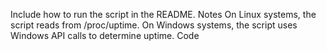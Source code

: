 Include how to run the script in the README.
Notes
On Linux systems, the script reads from /proc/uptime.
On Windows systems, the script uses Windows API calls to determine uptime.
Code

